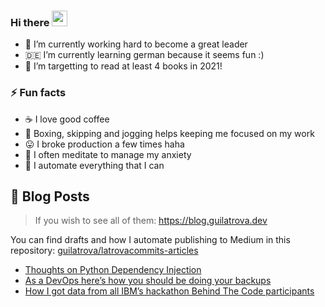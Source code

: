 ### Hi there <a href="https://www.gautamkrishnar.com/"><img src="https://media.giphy.com/media/hvRJCLFzcasrR4ia7z/giphy.gif" width="25px"></a>

- 🎯 I’m currently working hard to become a great leader
- 🇩🇪 I’m currently learning german because it seems fun :)
- 🌱 I’m targetting to read at least 4 books in 2021!

### ⚡ Fun facts

- ☕ I love good coffee
- 🥊 Boxing, skipping and jogging helps keeping me focused on my work
- 😛 I broke production a few times haha
- 🧘 I often meditate to manage my anxiety
- 🤖 I automate everything that I can


## 📝 Blog Posts

> If you wish to see all of them: https://blog.guilatrova.dev

You can find drafts and how I automate publishing to Medium in this repository: [guilatrova/latrovacommits-articles](https://github.com/guilatrova/latrovacommits-articles)

<!-- MEDIUM:START -->
- [Thoughts on Python Dependency Injection](https://medium.com/@latrovacommits/thoughts-on-python-dependency-injection-e0facc420888?source=rss-317db4527c7b------2)
- [As a DevOps here’s how you should be doing your backups](https://medium.com/@latrovacommits/as-a-devops-heres-how-you-should-be-doing-your-backups-f2ca3b5af71f?source=rss-317db4527c7b------2)
- [How I got data from all IBM’s hackathon Behind The Code participants](https://medium.com/@latrovacommits/how-i-got-data-from-all-ibms-hackathon-behind-the-code-participants-a9d1899a236?source=rss-317db4527c7b------2)
<!-- MEDIUM:END -->
